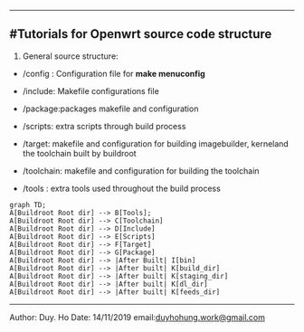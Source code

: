 -----------------------------------------------------------------------------
#Tutorials for Openwrt source code structure
----------------------------------------------------------------------------
1. General source structure:

 - /config : Configuration file for **make menuconfig**

 - /include: Makefile configurations file

 - /package:packages makefile and configuration

 - /scripts: extra scripts through build process

 - /target: makefile and configuration for building imagebuilder, kerneland the toolchain built by buildroot

 - /toolchain: makefile and configuration for building the toolchain

 - /tools : extra tools used throughout the build process

```mermaid
graph TD;
A[Buildroot Root dir] --> B[Tools];
A[Buildroot Root dir] --> C[Toolchain]
A[Buildroot Root dir] --> D[Include]
A[Buildroot Root dir] --> E[Scripts]
A[Buildroot Root dir] --> F[Target]
A[Buildroot Root dir] --> G[Package]
A[Buildroot Root dir] --> |After Built| I[bin]
A[Buildroot Root dir] --> |After built| K[build_dir]
A[Buildroot Root dir] --> |After built| K[staging_dir]
A[Buildroot Root dir] --> |After built| K[dl_dir]
A[Buildroot Root dir] --> |After built| K[feeds_dir]
```



































----------------------------------------------------------------------------------
Author: Duy. Ho
Date: 14/11/2019
email:duyhohung.work@gmail.com
